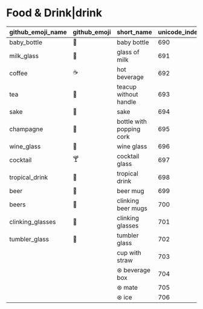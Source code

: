 # Food & Drink|drink

|github_emoji_name|github_emoji|short_name|unicode_index|
|---|---|---|---|
|baby_bottle|:baby_bottle:|baby bottle|690|
|milk_glass|:milk_glass:|glass of milk|691|
|coffee|:coffee:|hot beverage|692|
|tea|:tea:|teacup without handle|693|
|sake|:sake:|sake|694|
|champagne|:champagne:|bottle with popping cork|695|
|wine_glass|:wine_glass:|wine glass|696|
|cocktail|:cocktail:|cocktail glass|697|
|tropical_drink|:tropical_drink:|tropical drink|698|
|beer|:beer:|beer mug|699|
|beers|:beers:|clinking beer mugs|700|
|clinking_glasses|:clinking_glasses:|clinking glasses|701|
|tumbler_glass|:tumbler_glass:|tumbler glass|702|
|||cup with straw|703|
|||⊛ beverage box|704|
|||⊛ mate|705|
|||⊛ ice|706|
